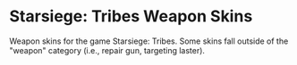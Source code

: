 # Starsiege: Tribes Weapon Skins
Weapon skins for the game Starsiege: Tribes. Some skins fall outside of the "weapon" category (i.e., repair gun, targeting laster).

